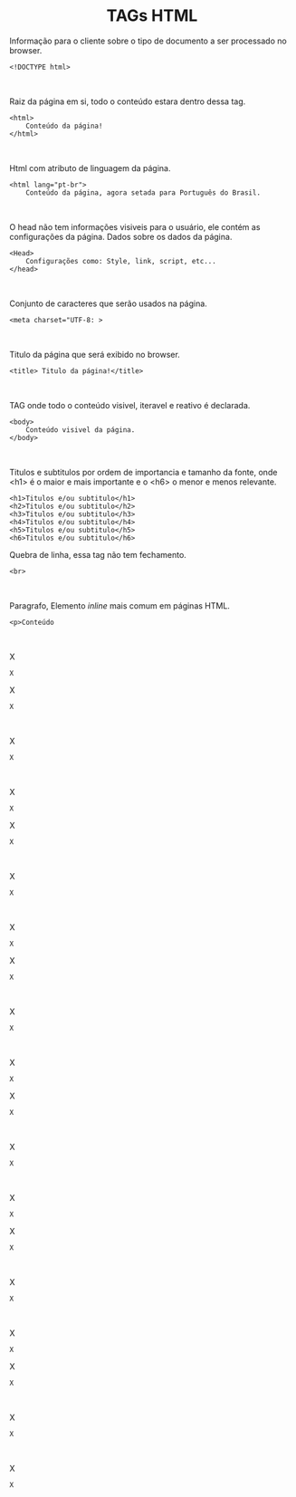 <h1 style ="text-align: center;">TAGs HTML</h1>
  

Informação para o cliente sobre o tipo de documento a ser processado no browser.
```
<!DOCTYPE html>
```
<br>

Raiz da página em si, todo o conteúdo estara dentro dessa tag.
```
<html>
    Conteúdo da página!
</html>
```
<br>

Html com atributo de linguagem da página.
```
<html lang="pt-br">
    Conteúdo da página, agora setada para Português do Brasil.
```
<br>

O head não tem informações visiveis para o usuário, ele contém as configurações da página. Dados sobre os dados da página.
```
<Head>
    Configurações como: Style, link, script, etc...
</head>
```
<br>

Conjunto de caracteres que serão usados na página.
```
<meta charset="UTF-8: >
```
<br>

Titulo da página que será exibido no browser.
```
<title> Titulo da página!</title>
```
<br>

TAG onde todo o conteúdo visivel, iteravel e reativo é declarada.
```
<body>
    Conteúdo visivel da página.
</body>
```
<br>

Titulos e subtitulos por ordem de importancia e tamanho da fonte, onde \<h1> é o maior e mais importante e o \<h6> o menor e menos relevante.
```
<h1>Titulos e/ou subtitulo</h1>
<h2>Titulos e/ou subtitulo</h2>
<h3>Titulos e/ou subtitulo</h3>
<h4>Titulos e/ou subtitulo</h4>
<h5>Titulos e/ou subtitulo</h5>
<h6>Titulos e/ou subtitulo</h6>
```

Quebra de linha, essa tag não tem fechamento.
```
<br>
```
<br>

Paragrafo, Elemento *_inline_* mais comum em páginas HTML.
```
<p>Conteúdo
```
<br>

X
```
X
```
X
```
X
```
<br>

X
```
X
```
<br>

X
```
X
```
X
```
X
```
<br>

X
```
X
```
<br>

X
```
X
```
X
```
X
```
<br>

X
```
X
```
<br>

X
```
X
```
X
```
X
```
<br>

X
```
X
```
<br>

X
```
X
```
X
```
X
```
<br>

X
```
X
```
<br>

X
```
X
```
X
```
X
```
<br>

X
```
X
```
<br>

X
```
X
```